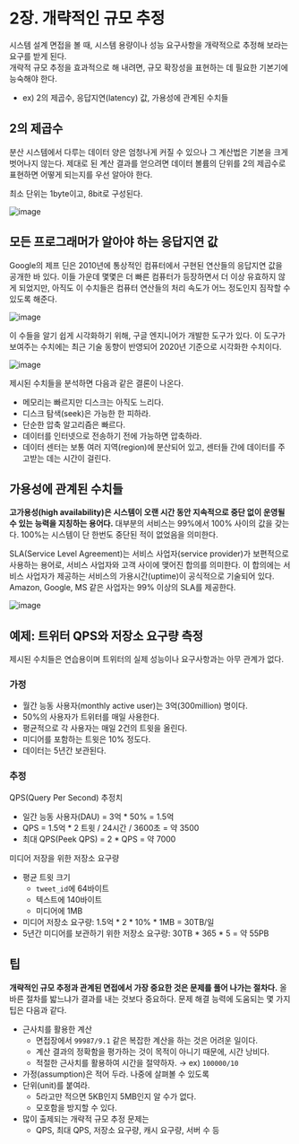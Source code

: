 # 2장. 개략적인 규모 추정
시스템 설계 면접을 볼 때, 시스템 용량이나 성능 요구사항을 개략적으로 추정해 보라는 요구를 받게 된다.  
개략적 규모 추정을 효과적으로 해 내려면, 규모 확장성을 표현하는 데 필요한 기본기에 능숙해야 한다.
- ex) 2의 제곱수, 응답지연(latency) 값, 가용성에 관계된 수치들

## 2의 제곱수
분산 시스템에서 다루는 데이터 양은 엄청나게 커질 수 있으나 그 계산법은 기본을 크게 벗어나지 않는다. 제대로 된 계산 결과를 얻으려면 데이터 볼륨의 단위를 2의 제곱수로 표현하면 어떻게 되는지를 우선 알아야 한다.

최소 단위는 1byte이고, 8bit로 구성된다.

![image](https://github.com/alanhakhyeonsong/LetsReadBooks/assets/60968342/1081f69b-01ae-4eb4-8d41-a495f8aaecd7)

## 모든 프로그래머가 알아야 하는 응답지연 값
Google의 제프 딘은 2010년에 통상적인 컴퓨터에서 구현된 연산들의 응답지연 값을 공개한 바 있다. 이들 가운데 몇몇은 더 빠른 컴퓨터가 등장하면서 더 이상 유효하지 않게 되었지만, 아직도 이 수치들은 컴퓨터 연산들의 처리 속도가 어느 정도인지 짐작할 수 있도록 해준다.

![image](https://github.com/alanhakhyeonsong/LetsReadBooks/assets/60968342/4020891f-40fa-40f8-9768-df394794dc4c)

이 수들을 알기 쉽게 시각화하기 위해, 구글 엔지니어가 개발한 도구가 있다. 이 도구가 보여주는 수치에는 최근 기술 동향이 반영되어 2020년 기준으로 시각화한 수치이다.

![image](https://github.com/alanhakhyeonsong/LetsReadBooks/assets/60968342/356a6269-2d09-4403-948a-1e64fd1decb2)

제시된 수치들을 분석하면 다음과 같은 결론이 나온다.
- 메모리는 빠르지만 디스크는 아직도 느리다.
- 디스크 탐색(seek)은 가능한 한 피하라.
- 단순한 압축 알고리즘은 빠르다.
- 데이터를 인터넷으로 전송하기 전에 가능하면 압축하라.
- 데이터 센터는 보통 여러 지역(region)에 분산되어 있고, 센터들 간에 데이터를 주고받는 데는 시간이 걸린다.

## 가용성에 관계된 수치들
**고가용성(high availability)은 시스템이 오랜 시간 동안 지속적으로 중단 없이 운영될 수 있는 능력을 지칭하는 용어다.** 대부분의 서비스는 99%에서 100% 사이의 값을 갖는다. 100%는 시스템이 단 한번도 중단된 적이 없었음을 의미한다.

SLA(Service Level Agreement)는 서비스 사업자(service provider)가 보편적으로 사용하는 용어로, 서비스 사업자와 고객 사이에 맺어진 합의를 의미한다. 이 합의에는 서비스 사업자가 제공하는 서비스의 가용시간(uptime)이 공식적으로 기술되어 있다. Amazon, Google, MS 같은 사업자는 99% 이상의 SLA를 제공한다.

![image](https://github.com/alanhakhyeonsong/LetsReadBooks/assets/60968342/5549baac-aff7-445d-8c7b-ce032836907e)

## 예제: 트위터 QPS와 저장소 요구량 측정
제시된 수치들은 연습용이며 트위터의 실제 성능이나 요구사항과는 아무 관계가 없다.

### 가정
- 월간 능동 사용자(monthly active user)는 3억(300million) 명이다.
- 50%의 사용자가 트위터를 매일 사용한다.
- 평균적으로 각 사용자는 매일 2건의 트윗을 올린다.
- 미디어를 포함하는 트윗은 10% 정도다.
- 데이터는 5년간 보관된다.

### 추정
QPS(Query Per Second) 추정치
- 일간 능동 사용자(DAU) = 3억 * 50% = 1.5억
- QPS = 1.5억 * 2 트윗 / 24시간 / 3600초 = 약 3500
- 최대 QPS(Peek QPS) = 2 * QPS = 약 7000

미디어 저장을 위한 저장소 요구량
- 평균 트윗 크기
  - `tweet_id`에 64바이트
  - 텍스트에 140바이트
  - 미디어에 1MB
- 미디어 저장소 요구량: 1.5억 * 2 * 10% * 1MB = 30TB/일
- 5년간 미디어를 보관하기 위한 저장소 요구량: 30TB * 365 * 5 = 약 55PB

## 팁
**개략적인 규모 추정과 관계된 면접에서 가장 중요한 것은 문제를 풀어 나가는 절차다.** 올바른 절차를 밟느냐가 결과를 내는 것보다 중요하다. 문제 해결 능력에 도움되는 몇 가지 팁은 다음과 같다.

- 근사치를 활용한 계산
  - 면접장에서 `99987/9.1` 같은 복잡한 계산을 하는 것은 어려운 일이다.
  - 계산 결과의 정확함을 평가하는 것이 목적이 아니기 때문에, 시간 낭비다.
  - 적절한 근사치를 활용하여 시간을 절약하자. → ex) `100000/10`
- 가정(assumption)은 적어 두라. 나중에 살펴볼 수 있도록
- 단위(unit)를 붙여라.
  - 5라고만 적으면 5KB인지 5MB인지 알 수가 없다.
  - 모호함을 방지할 수 있다.
- 많이 출제되는 개략적 규모 추정 문제는
  - QPS, 최대 QPS, 저장소 요구량, 캐시 요구량, 서버 수 등